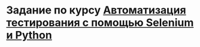 # Задание по курсу [Автоматизация тестирования с помощью Selenium и Python](https://stepik.org/course/575/syllabus)
